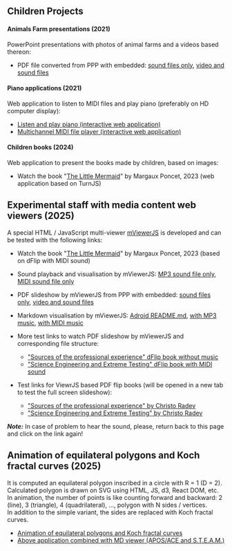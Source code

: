 ## Children Projects

#### Animals Farm presentations (2021)
PowerPoint presentations with photos of animal farms and a videos based thereon:

- PDF file converted from PPP with embedded: <a href="./farm-animals/FarmAnimals.pdf">sound files only</a>, <a href="./farm-animals/FarmAnimals-big.pdf">video and sound files</a>


#### Piano applications (2021)
Web application to listen to MIDI files and play piano (preferably on HD computer display):

- <a href="./piano/index.html">Listen and play piano (interactive web application)</a>
- <a href="./piano/PlayMidiFile.html">Multichannel MIDI file player (interactive web application)</a>


#### Children books (2024)
Web application to present the books made by children, based on images:

- Watch the book "<a href="./theLittleMermaid/index.html">The Little Mermaid</a>" by Margaux Poncet, 2023 (web application based on TurnJS)


## Experimental staff with media content web viewers (2025)
A special HTML / JavaScript multi-viewer <a href="https://github.com/chradev/mviewerjs/" target="_lank">mViewerJS</a> is developed and can be tested with the following links: 

- Watch the book "<a href="./mviewerjs.html?pMode=2&pTime=5000&file=./books/pdfs/theLittleMermaid.pdf&mp3=./books/mids/Under_The_Sea_From_The_Little_Mermaid.mid&title=The Little Mermaid">The Little Mermaid</a>" by Margaux Poncet, 2023 (based on dFlip with MIDI sound)

- Sound playback and visualisation by mViewerJS:
    <a href="./mviewerjs.html?mp3=./books/mp3s/Bond, Quixote.mp3&stt=30&title=No slide show">MP3 sound file only</a>,
    <a href="./mviewerjs.html?mp3=./books/mids/Mozart, Symphony No. 40 in g minor, Molto allegro.mid&title=No slide show">MIDI sound file only</a>


- PDF slideshow by mViewerJS from PPP with embedded:
    <a href="./mviewerjs.html?pMode=1&pTime=2000&file=./farm-animals/FarmAnimals.pdf&mp3=./books/mp3s/Vanessa May, Retro.mp3&stt=10&title=Small slide show">sound files only</a>, 
    <a href="./mviewerjs.html?pMode=2&pTime=2000&file=./farm-animals/FarmAnimals-big.pdf&mp3=./books/mp3s/Vanessa May, Storm.mp3&stt=30&title=Big slide show">video and sound files</a>


- Markdown visualisation by mViewerJS:
    <a href="./mviewerjs.html?file=./books/mds/README.md&title=Adroid%20-%20the%20open%20S.T.E.A.M.%20robot%20platform">Adroid README.md</a>,
    <a href="./mviewerjs.html?mp3=./books/mp3s/Bond, Quixote.mp3&stt=30&file=./books/mds/README.md&title=Adroid%20-%20the%20open%20S.T.E.A.M.%20robot%20platform">with MP3 music</a>,
    <a href="./mviewerjs.html?mp3=./books/mids/Beethoven, Fur Elise.mid&stt=30&file=./books/mds/README.md&title=Adroid%20-%20the%20open%20S.T.E.A.M.%20robot%20platform">with MIDI music</a>


- More test links to watch PDF slideshow by mViewerJS and corresponding file structure:
    - <a href="./mviewerjs.html?pMode=1&pTime=2000&file=./books/pdfs/ExperianceSources.pdf&title=Big slide show">"Sources of the professional experience" dFlip book without music</a>
    - <a href="./mviewerjs.html?pMode=2&pTime=2000&file=./books/pdfs/AllCases.pdf&mp3=./books/mids/Mozart, Symphony No. 40 in g minor, Molto allegro.mid&title=Big slide show">"Science Engineering and Extreme Testing" dFlip book with MIDI sound</a>


- Test links for ViewrJS based PDF flip books (will be opened in a new tab to test the full screen slideshow):
    - <a href="./libs/ViewerJS/#../../books/pdfs/ExperianceSources.pdf" target="_blank">"Sources of the professional experience" by Christo Radev</a>
    - <a href="./libs/ViewerJS/#../../books/pdfs/AllCases.pdf" target="_blank">"Science Engineering and Extreme Testing" by Christo Radev</a>

***Note:*** In case of problem to hear the sound, please, return back to this page and click on the link again!

## Animation of equilateral polygons and Koch fractal curves (2025)

It is computed an equilateral polygon inscribed in a circle with R = 1 (D = 2). Calculated polygon is drawn on SVG using HTML, JS, d3, React DOM, etc.<br>
In animation, the number of points is like counting forward and backward: 2 (line), 3 (triangle), 4 (quadrilateral), ..., polygon with N sides / vertices.<br>
In addition to the simple variant, the sides are replaced with Koch fractal curves.<br>

  - <a href="./pgviewer/index-koch.html">Animation of equilateral polygons and Koch fractal curves</a>
  - <a href="./pgviewer/index.html">Above application combined with MD viewer (APOS/ACE and S.T.E.A.M.)</a>
